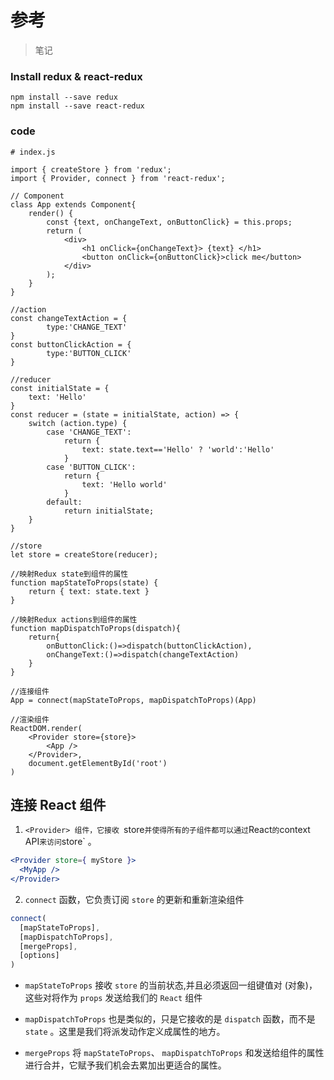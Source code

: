 # 参考

> 笔记

### Install redux & react-redux

```
npm install --save redux
npm install --save react-redux
```
### code

```
# index.js

import { createStore } from 'redux';  
import { Provider, connect } from 'react-redux';

// Component
class App extends Component{  
    render() {  
        const {text, onChangeText, onButtonClick} = this.props;  
        return (  
            <div>  
                <h1 onClick={onChangeText}> {text} </h1>  
                <button onClick={onButtonClick}>click me</button>  
            </div>  
        );  
    }  
}  

//action  
const changeTextAction = {  
        type:'CHANGE_TEXT'  
}  
const buttonClickAction = {  
        type:'BUTTON_CLICK'  
}

//reducer  
const initialState = {  
    text: 'Hello'  
}  
const reducer = (state = initialState, action) => {  
    switch (action.type) {  
        case 'CHANGE_TEXT':  
            return {  
                text: state.text=='Hello' ? 'world':'Hello'  
            }  
        case 'BUTTON_CLICK':  
            return {  
                text: 'Hello world'  
            }  
        default:  
            return initialState;  
    }  
} 

//store  
let store = createStore(reducer); 

//映射Redux state到组件的属性  
function mapStateToProps(state) {  
    return { text: state.text }  
}  
  
//映射Redux actions到组件的属性  
function mapDispatchToProps(dispatch){  
    return{  
        onButtonClick:()=>dispatch(buttonClickAction),  
        onChangeText:()=>dispatch(changeTextAction)  
    }  
}

//连接组件  
App = connect(mapStateToProps, mapDispatchToProps)(App)  
  
//渲染组件  
ReactDOM.render(  
    <Provider store={store}>  
        <App />  
    </Provider>,  
    document.getElementById('root')  
)  
```

## 连接 React 组件

1. `<Provider> 组件，它接收 `store` 并使得所有的子组件都可以通过 `React` 的 `context API` 来访问 `store` 。

```jsx harmony
<Provider store={ myStore }>
  <MyApp />
</Provider>
```

2. `connect` 函数，它负责订阅 `store` 的更新和重新渲染组件

```jsx harmony
connect(
  [mapStateToProps],
  [mapDispatchToProps],
  [mergeProps],
  [options]
)
```

* `mapStateToProps` 接收 `store` 的当前状态,并且必须返回一组键值对 (对象)，这些对将作为 `props` 发送给我们的 `React` 组件

* `mapDispatchToProps` 也是类似的，只是它接收的是 `dispatch` 函数，而不是 `state` 。这里是我们将派发动作定义成属性的地方。

* `mergeProps` 将 `mapStateToProps`、 `mapDispatchToProps` 和发送给组件的属性进行合并，它赋予我们机会去累加出更适合的属性。
